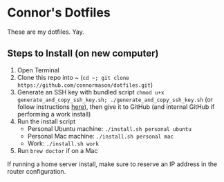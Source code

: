# Connor's Dotfiles
These are my dotfiles. Yay.

## Steps to Install (on new computer)
1. Open Terminal
2. Clone this repo into ~ (`cd ~; git clone https://github.com/connormason/dotfiles.git`)
3. Generate an SSH key with bundled script `chmod u+x generate_and_copy_ssh_key.sh; ./generate_and_copy_ssh_key.sh` (or follow instructions [here](https://help.github.com/en/articles/generating-a-new-ssh-key-and-adding-it-to-the-ssh-agent)), then give it to GitHub (and internal GitHub if performing a work install)
4. Run the install script
    - Personal Ubuntu machine: `./install.sh personal ubuntu`
    - Personal Mac machine: `./install.sh personal mac`
    - Work: `./install.sh work`
5. Run `brew doctor` if on a Mac

If running a home server install, make sure to reserve an IP address in the router configuration.
